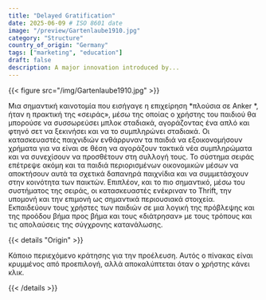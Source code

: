 ```yaml
---
title: "Delayed Gratification"
date: 2025-06-09 # ISO 8601 date
image: "/preview/Gartenlaube1910.jpg"
category: "Structure"
country_of_origin: "Germany"
tags: ["marketing", "education"]
draft: false
description: A major innovation introduced by...
---
```




{{< figure src="/img/Gartenlaube1910.jpg" >}}

Μια σημαντική καινοτομία που εισήγαγε η επιχείρηση *πλούσια σε Anker *, ήταν η πρακτική της «σειράς», μέσω της οποίας ο χρήστης του παιδιού θα μπορούσε να συσσωρεύσει μπλοκ σταδιακά, αγοράζοντας ένα απλό και φτηνό σετ να ξεκινήσει και να το συμπληρώνει σταδιακά. Οι κατασκευαστές παιχνιδιών ενθάρρυναν τα παιδιά να εξοικονομήσουν χρήματα για να είναι σε θέση να αγοράζουν τακτικά νέα συμπληρώματα και να συνεχίσουν να προσθέτουν στη συλλογή τους. Το σύστημα σειράς επέτρεψε ακόμη και τα παιδιά περιορισμένων οικονομικών μέσων να αποκτήσουν αυτά τα σχετικά δαπανηρά παιχνίδια και να συμμετάσχουν στην κοινότητα των παικτών. Επιπλέον, και το πιο σημαντικό, μέσω του συστήματος της σειράς, οι κατασκευαστές ενέκριναν το Thrift, την υπομονή και την επιμονή ως σημαντικά περιουσιακά στοιχεία. Εκπαιδεύουν τους χρήστες των παιδιών σε μια λογική της πρόβλεψης και της προόδου βήμα προς βήμα και τους «διάτρησαν» με τους τρόπους και τις απολαύσεις της σύγχρονης κατανάλωσης.

{{< details "Origin" >}}

Κάποιο περιεχόμενο κράτησης για την προέλευση. Αυτός ο πίνακας είναι κρυμμένος από προεπιλογή, αλλά αποκαλύπτεται όταν ο χρήστης κάνει κλικ.

{{< /details >}}

